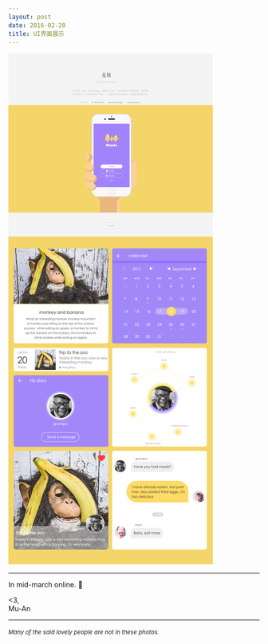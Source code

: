 ```yaml
---
layout: post
date: 2016-02-20
title: UI界面展示
---
```


![layout borken by border-boxing](/images/ui.png)

---

In mid-march online. :tada:

<3,<br>
Mu-An

---

<small><i>Many of the said lovely people are not in these photos.</i></small>

